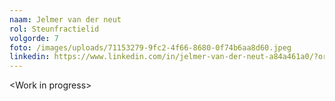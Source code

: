 ```yaml
---
naam: Jelmer van der neut
rol: Steunfractielid
volgorde: 7
foto: /images/uploads/71153279-9fc2-4f66-8680-0f74b6aa8d60.jpeg
linkedin: https://www.linkedin.com/in/jelmer-van-der-neut-a84a461a0/?originalSubdomain=nl
---
```

<﻿Work in progress>